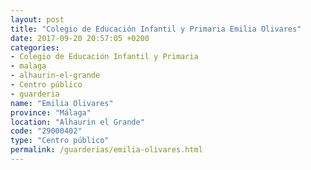 ```yaml
---
layout: post
title: "Colegio de Educación Infantil y Primaria Emilia Olivares"
date: 2017-09-20 20:57:05 +0200
categories:
- Colegio de Educación Infantil y Primaria
- malaga
- alhaurin-el-grande
- Centro público
- guarderia
name: "Emilia Olivares"
province: "Málaga"
location: "Alhaurin el Grande"
code: "29000402"
type: "Centro público"
permalink: /guarderias/emilia-olivares.html
---
```

